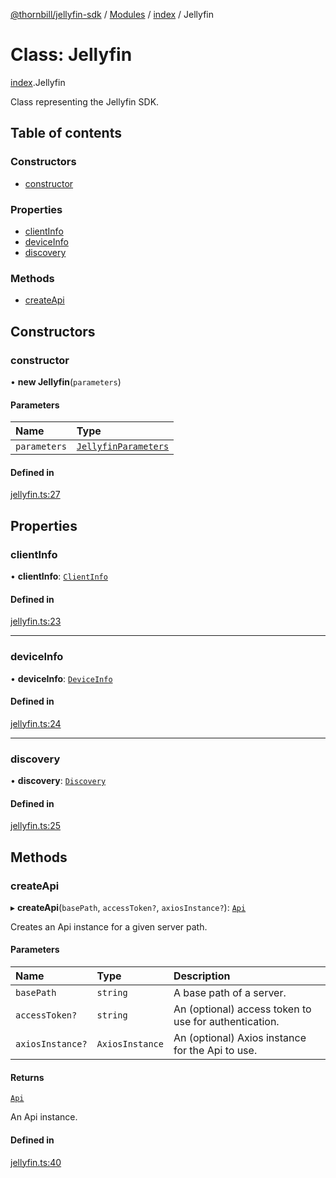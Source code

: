 [@thornbill/jellyfin-sdk](../README.md) / [Modules](../modules.md) / [index](../modules/index.md) / Jellyfin

# Class: Jellyfin

[index](../modules/index.md).Jellyfin

Class representing the Jellyfin SDK.

## Table of contents

### Constructors

- [constructor](index.Jellyfin.md#constructor)

### Properties

- [clientInfo](index.Jellyfin.md#clientinfo)
- [deviceInfo](index.Jellyfin.md#deviceinfo)
- [discovery](index.Jellyfin.md#discovery)

### Methods

- [createApi](index.Jellyfin.md#createapi)

## Constructors

### constructor

• **new Jellyfin**(`parameters`)

#### Parameters

| Name | Type |
| :------ | :------ |
| `parameters` | [`JellyfinParameters`](../interfaces/index.JellyfinParameters.md) |

#### Defined in

[jellyfin.ts:27](https://github.com/thornbill/jellyfin-sdk-typescript/blob/b5d0506/src/jellyfin.ts#L27)

## Properties

### clientInfo

• **clientInfo**: [`ClientInfo`](../interfaces/index.ClientInfo.md)

#### Defined in

[jellyfin.ts:23](https://github.com/thornbill/jellyfin-sdk-typescript/blob/b5d0506/src/jellyfin.ts#L23)

___

### deviceInfo

• **deviceInfo**: [`DeviceInfo`](../interfaces/index.DeviceInfo.md)

#### Defined in

[jellyfin.ts:24](https://github.com/thornbill/jellyfin-sdk-typescript/blob/b5d0506/src/jellyfin.ts#L24)

___

### discovery

• **discovery**: [`Discovery`](index.Discovery.md)

#### Defined in

[jellyfin.ts:25](https://github.com/thornbill/jellyfin-sdk-typescript/blob/b5d0506/src/jellyfin.ts#L25)

## Methods

### createApi

▸ **createApi**(`basePath`, `accessToken?`, `axiosInstance?`): [`Api`](index.Api.md)

Creates an Api instance for a given server path.

#### Parameters

| Name | Type | Description |
| :------ | :------ | :------ |
| `basePath` | `string` | A base path of a server. |
| `accessToken?` | `string` | An (optional) access token to use for authentication. |
| `axiosInstance?` | `AxiosInstance` | An (optional) Axios instance for the Api to use. |

#### Returns

[`Api`](index.Api.md)

An Api instance.

#### Defined in

[jellyfin.ts:40](https://github.com/thornbill/jellyfin-sdk-typescript/blob/b5d0506/src/jellyfin.ts#L40)
